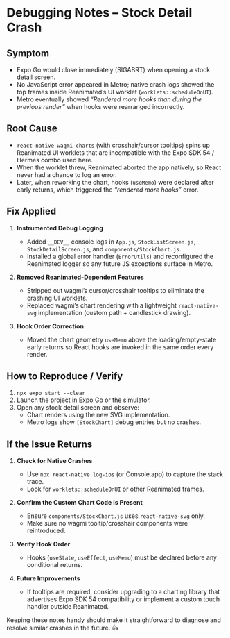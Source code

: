 # Debugging Notes – Stock Detail Crash

## Symptom
- Expo Go would close immediately (SIGABRT) when opening a stock detail screen.
- No JavaScript error appeared in Metro; native crash logs showed the top frames inside Reanimated’s UI worklet (`worklets::scheduleOnUI`).
- Metro eventually showed *“Rendered more hooks than during the previous render”* when hooks were rearranged incorrectly.

## Root Cause
- `react-native-wagmi-charts` (with crosshair/cursor tooltips) spins up Reanimated UI worklets that are incompatible with the Expo SDK 54 / Hermes combo used here.
- When the worklet threw, Reanimated aborted the app natively, so React never had a chance to log an error.
- Later, when reworking the chart, hooks (`useMemo`) were declared after early returns, which triggered the *“rendered more hooks”* error.

## Fix Applied
1. **Instrumented Debug Logging**
   - Added `__DEV__` console logs in `App.js`, `StockListScreen.js`, `StockDetailScreen.js`, and `components/StockChart.js`.
   - Installed a global error handler (`ErrorUtils`) and reconfigured the Reanimated logger so any future JS exceptions surface in Metro.

2. **Removed Reanimated-Dependent Features**
   - Stripped out wagmi’s cursor/crosshair tooltips to eliminate the crashing UI worklets.
   - Replaced wagmi’s chart rendering with a lightweight `react-native-svg` implementation (custom path + candlestick drawing).

3. **Hook Order Correction**
   - Moved the chart geometry `useMemo` above the loading/empty-state early returns so React hooks are invoked in the same order every render.

## How to Reproduce / Verify
1. `npx expo start --clear`
2. Launch the project in Expo Go or the simulator.
3. Open any stock detail screen and observe:
   - Chart renders using the new SVG implementation.
   - Metro logs show `[StockChart]` debug entries but no crashes.

## If the Issue Returns
1. **Check for Native Crashes**
   - Use `npx react-native log-ios` (or Console.app) to capture the stack trace.
   - Look for `worklets::scheduleOnUI` or other Reanimated frames.

2. **Confirm the Custom Chart Code Is Present**
   - Ensure `components/StockChart.js` uses `react-native-svg` only.
   - Make sure no wagmi tooltip/crosshair components were reintroduced.

3. **Verify Hook Order**
   - Hooks (`useState`, `useEffect`, `useMemo`) must be declared before any conditional returns.

4. **Future Improvements**
   - If tooltips are required, consider upgrading to a charting library that advertises Expo SDK 54 compatibility or implement a custom touch handler outside Reanimated.

Keeping these notes handy should make it straightforward to diagnose and resolve similar crashes in the future. 👍

